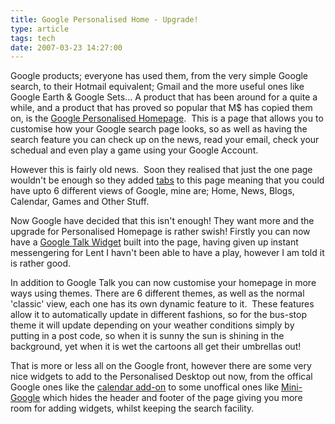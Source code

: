 ```yaml
---
title: Google Personalised Home - Upgrade!
type: article
tags: tech
date: 2007-03-23 14:27:00
---
```

<p>Google products; everyone has used them, from the very simple Google search, to their Hotmail equivalent; Gmail and the more useful ones like Google Earth &amp; Google Sets... A product that has been around for a quite a while, and a product that has proved so popular that M$ has copied them on, is the <a href="http://www.google.co.uk/ig" target="_blank">Google Personalised Homepage</a>.&nbsp; This is a page that allows you to customise how your Google search page looks, so as well as having the search feature you can check up on the news, read your email, check your schedual and even play a game using your Google Account. </p> <p>However this is fairly old news.&nbsp; Soon they realised that just the one page wouldn't be enough so they added <a href="http://img357.imageshack.us/img357/5605/gnormalji3.jpg" target="_blank">tabs</a> to this page meaning that you could have upto 6 different views of Google, mine are; Home, News, Blogs, Calendar, Games and Other Stuff.</p> <p>Now Google have decided that this isn't enough! They want more and the upgrade for Personalised Homepage is rather swish! Firstly you can now have a <a href="http://img256.imageshack.us/img256/4140/gtalkki6.jpg" target="_blank">Google Talk Widget</a> built into the page, having given up instant messengering for Lent I havn't been able to have a play, however I am told it is rather good.</p> <p>In addition to Google Talk you can now customise your homepage in more ways using themes. There are 6 different themes, as well as the normal 'classic' view, each one has its own dynamic feature to it.&nbsp; These features allow it to automatically update in different fashions, so for the bus-stop theme it will update depending on your weather conditions simply by putting in a post code, so when it is sunny the sun is shining in the background, yet when it is wet the cartoons&nbsp;all get their umbrellas out!</p> <p>That is more or less all on the Google front, however there are some very nice widgets to add to the Personalised Desktop out now, from the offical Google ones like the <a href="http://www.google.com/ig/directory?url=calendar.xml" target="_blank">calendar add-on</a> to some unoffical ones like <a href="http://www.google.com/ig/directory?url=calendar.xml" target="_blank">Mini-Google</a> which hides the header and footer of the page giving you more room for adding widgets, whilst keeping the search facility.</p>
